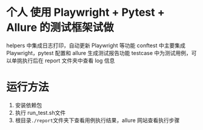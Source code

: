 # 个人 使用 Playwright + Pytest + Allure 的测试框架试做
helpers 中集成日志打印，自动更新 Playwright 等功能
conftest 中主要集成 Playwright，pytest 配置和 allure 生成测试报告功能
testcase 中为测试用例，可以单挑执行后在 report 文件夹中查看 log 信息
# 运行方法
1. 安装依赖包
2. 执行 run_test.sh文件
3. 根目录`./report`文件夹下查看用例执行结果，allure 网站查看执行步骤